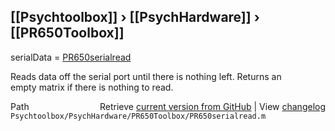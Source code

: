 ## [[Psychtoolbox]] &#8250; [[PsychHardware]] &#8250; [[PR650Toolbox]]

serialData = [PR650serialread](PR650serialread)  
  
Reads data off the serial port until there is nothing left.  Returns an  
empty matrix if there is nothing to read.  




<div class="code_header" style="text-align:right;">
  <span style="float:left;">Path&nbsp;&nbsp;</span> <span class="counter">Retrieve <a href=
  "https://raw.github.com/Psychtoolbox-3/Psychtoolbox-3/beta/Psychtoolbox/PsychHardware/PR650Toolbox/PR650serialread.m">current version from GitHub</a> | View <a href=
  "https://github.com/Psychtoolbox-3/Psychtoolbox-3/commits/beta/Psychtoolbox/PsychHardware/PR650Toolbox/PR650serialread.m">changelog</a></span>
</div>
<div class="code">
  <code>Psychtoolbox/PsychHardware/PR650Toolbox/PR650serialread.m</code>
</div>


